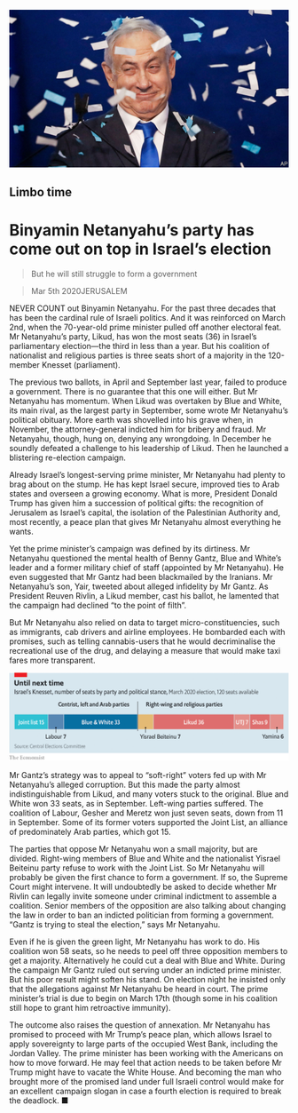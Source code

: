 ![](./images/20200307_MAP003.jpg)

## Limbo time

# Binyamin Netanyahu’s party has come out on top in Israel’s election

> But he will still struggle to form a government

> Mar 5th 2020JERUSALEM

NEVER COUNT out Binyamin Netanyahu. For the past three decades that has been the cardinal rule of Israeli politics. And it was reinforced on March 2nd, when the 70-year-old prime minister pulled off another electoral feat. Mr Netanyahu’s party, Likud, has won the most seats (36) in Israel’s parliamentary election—the third in less than a year. But his coalition of nationalist and religious parties is three seats short of a majority in the 120-member Knesset (parliament).

The previous two ballots, in April and September last year, failed to produce a government. There is no guarantee that this one will either. But Mr Netanyahu has momentum. When Likud was overtaken by Blue and White, its main rival, as the largest party in September, some wrote Mr Netanyahu’s political obituary. More earth was shovelled into his grave when, in November, the attorney-general indicted him for bribery and fraud. Mr Netanyahu, though, hung on, denying any wrongdoing. In December he soundly defeated a challenge to his leadership of Likud. Then he launched a blistering re-election campaign.

Already Israel’s longest-serving prime minister, Mr Netanyahu had plenty to brag about on the stump. He has kept Israel secure, improved ties to Arab states and overseen a growing economy. What is more, President Donald Trump has given him a succession of political gifts: the recognition of Jerusalem as Israel’s capital, the isolation of the Palestinian Authority and, most recently, a peace plan that gives Mr Netanyahu almost everything he wants.

Yet the prime minister’s campaign was defined by its dirtiness. Mr Netanyahu questioned the mental health of Benny Gantz, Blue and White’s leader and a former military chief of staff (appointed by Mr Netanyahu). He even suggested that Mr Gantz had been blackmailed by the Iranians. Mr Netanyahu’s son, Yair, tweeted about alleged infidelity by Mr Gantz. As President Reuven Rivlin, a Likud member, cast his ballot, he lamented that the campaign had declined “to the point of filth”.

But Mr Netanyahu also relied on data to target micro-constituencies, such as immigrants, cab drivers and airline employees. He bombarded each with promises, such as telling cannabis-users that he would decriminalise the recreational use of the drug, and delaying a measure that would make taxi fares more transparent.

![](./images/20200307_MAC909.png)

Mr Gantz’s strategy was to appeal to “soft-right” voters fed up with Mr Netanyahu’s alleged corruption. But this made the party almost indistinguishable from Likud, and many voters stuck to the original. Blue and White won 33 seats, as in September. Left-wing parties suffered. The coalition of Labour, Gesher and Meretz won just seven seats, down from 11 in September. Some of its former voters supported the Joint List, an alliance of predominately Arab parties, which got 15.

The parties that oppose Mr Netanyahu won a small majority, but are divided. Right-wing members of Blue and White and the nationalist Yisrael Beiteinu party refuse to work with the Joint List. So Mr Netanyahu will probably be given the first chance to form a government. If so, the Supreme Court might intervene. It will undoubtedly be asked to decide whether Mr Rivlin can legally invite someone under criminal indictment to assemble a coalition. Senior members of the opposition are also talking about changing the law in order to ban an indicted politician from forming a government. “Gantz is trying to steal the election,” says Mr Netanyahu.

Even if he is given the green light, Mr Netanyahu has work to do. His coalition won 58 seats, so he needs to peel off three opposition members to get a majority. Alternatively he could cut a deal with Blue and White. During the campaign Mr Gantz ruled out serving under an indicted prime minister. But his poor result might soften his stand. On election night he insisted only that the allegations against Mr Netanyahu be heard in court. The prime minister’s trial is due to begin on March 17th (though some in his coalition still hope to grant him retroactive immunity).

The outcome also raises the question of annexation. Mr Netanyahu has promised to proceed with Mr Trump’s peace plan, which allows Israel to apply sovereignty to large parts of the occupied West Bank, including the Jordan Valley. The prime minister has been working with the Americans on how to move forward. He may feel that action needs to be taken before Mr Trump might have to vacate the White House. And becoming the man who brought more of the promised land under full Israeli control would make for an excellent campaign slogan in case a fourth election is required to break the deadlock. ■